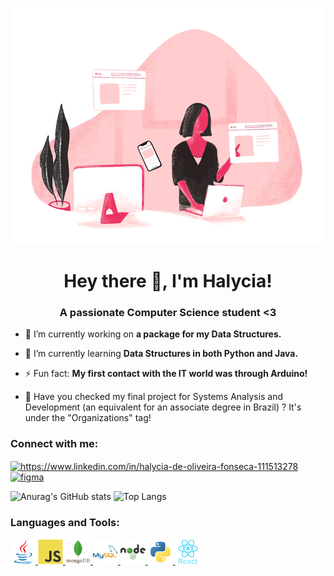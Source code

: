 ![Banner GitHub](https://raw.githubusercontent.com/halycia/halycia/main/assets/gif%20woman%20in%20tech.gif)
<h1 align="center">Hey there 👋, I'm Halycia!</h1>
<h3 align="center">A passionate Computer Science student <3</h3>

- 🔭 I’m currently working on **a package for my Data Structures.**

- 🌱 I’m currently learning **Data Structures in both Python and Java.**

- ⚡ Fun fact: **My first contact with the IT world was through Arduino!**

- 👀 Have you checked my final project for Systems Analysis and Development (an equivalent for an associate degree in Brazil) ?
  It's under the "Organizations" tag!
 
<h3 align="left">Connect with me:</h3>
<p align="left"> 
<a href="https://www.linkedin.com/in/halycia-de-oliveira-fonseca-111513278" target="blank"><img align="center" src="https://user-images.githubusercontent.com/74038190/235294012-0a55e343-37ad-4b0f-924f-c8431d9d2483.gif" alt="https://www.linkedin.com/in/halycia-de-oliveira-fonseca-111513278" height="30" width="40" /></a>
<a href="https://www.figma.com/@halycia" target="_blank" rel="noreferrer"> <img src="https://www.vectorlogo.zone/logos/figma/figma-icon.svg" alt="figma" width="40" height="40"/> </a>   
</p>

![Anurag's GitHub stats](https://github-readme-stats.vercel.app/api?username=halycia&theme=vue&show_icons=true)
![Top Langs](https://github-readme-stats.vercel.app/api/top-langs/?username=halycia&size_weight=0.5&count_weight=0.5&theme=vue)

<h3 align="left">Languages and Tools:</h3>
<p align="left"> <a href="https://www.java.com" target="_blank" rel="noreferrer"> <img src="https://raw.githubusercontent.com/devicons/devicon/master/icons/java/java-original.svg" alt="java" width="40" height="40"/> </a> <a href="https://developer.mozilla.org/en-US/docs/Web/JavaScript" target="_blank" rel="noreferrer"> <img src="https://raw.githubusercontent.com/devicons/devicon/master/icons/javascript/javascript-original.svg" alt="javascript" width="40" height="40"/> </a> <a href="https://www.mongodb.com/" target="_blank" rel="noreferrer"> <img src="https://raw.githubusercontent.com/devicons/devicon/master/icons/mongodb/mongodb-original-wordmark.svg" alt="mongodb" width="40" height="40"/> </a> <a href="https://www.mysql.com/" target="_blank" rel="noreferrer"> <img src="https://raw.githubusercontent.com/devicons/devicon/master/icons/mysql/mysql-original-wordmark.svg" alt="mysql" width="40" height="40"/> </a> <a href="https://nodejs.org" target="_blank" rel="noreferrer"> <img src="https://raw.githubusercontent.com/devicons/devicon/master/icons/nodejs/nodejs-original-wordmark.svg" alt="nodejs" width="40" height="40"/> </a> <a href="https://www.python.org" target="_blank" rel="noreferrer"> <img src="https://raw.githubusercontent.com/devicons/devicon/master/icons/python/python-original.svg" alt="python" width="40" height="40"/> </a> <a href="https://reactjs.org/" target="_blank" rel="noreferrer"> <img src="https://raw.githubusercontent.com/devicons/devicon/master/icons/react/react-original-wordmark.svg" alt="react" width="40" height="40"/> </a> </p>

